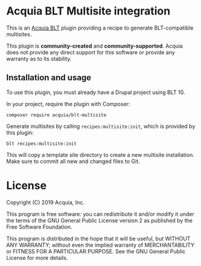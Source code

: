 Acquia BLT Multisite integration
====

This is an [Acquia BLT](https://github.com/acquia/blt) plugin providing a recipe to generate BLT-compatible multisites.

This plugin is **community-created** and **community-supported**. Acquia does not provide any direct support for this software or provide any warranty as to its stability.

## Installation and usage

To use this plugin, you must already have a Drupal project using BLT 10.

In your project, require the plugin with Composer:

`composer require acquia/blt-multisite`

Generate multisites by calling `recipes:multisite:init`, which is provided by this plugin:

`blt recipes:multisite:init`

This will copy a template site directory to create a new multisite installation. Make sure to commit all new and changed files to Git.

# License

Copyright (C) 2019 Acquia, Inc.

This program is free software: you can redistribute it and/or modify it under the terms of the GNU General Public License version 2 as published by the Free Software Foundation.

This program is distributed in the hope that it will be useful, but WITHOUT ANY WARRANTY; without even the implied warranty of MERCHANTABILITY or FITNESS FOR A PARTICULAR PURPOSE.  See the GNU General Public License for more details.
